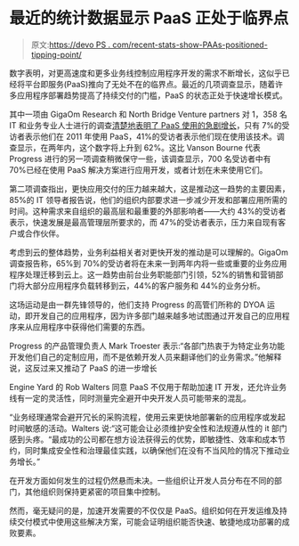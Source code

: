 # 最近的统计数据显示 PaaS 正处于临界点

> 原文:[https://devo PS . com/recent-stats-show-PAAs-positioned-tipping-point/](https://devops.com/recent-stats-show-paas-positioned-tipping-point/)

数字表明，对更高速度和更多业务线控制应用程序开发的需求不断增长，这似乎已经将平台即服务(PaaS)推向了无处不在的临界点。最近的几项调查显示，随着许多应用程序部署趋势提高了持续交付的门槛，PaaS 的状态正处于快速增长模式。

其中一项由 GigaOm Research 和 North Bridge Venture partners 对 1，358 名 IT 和业务专业人士进行的调查[清楚地表明了 PaaS 使用的急剧增长](http://www.slideshare.net/mjskok/2014-future-of-cloud-computing-4th-annual-survey-results)，只有 7%的受访者表示他们在 2011 年使用 PaaS，41%的受访者表示他们现在使用该技术。调查显示，在两年内，这个数字将上升到 62%。这比 Vanson Bourne 代表 Progress 进行的另一项调查稍微保守一些，该调查显示，700 名受访者中有 70%已经在使用 PaaS 解决方案进行应用开发，或者计划在未来使用它们。

第二项调查指出，更快应用交付的压力越来越大，这是推动这一趋势的主要因素，85%的 IT 领导者报告说，他们的组织内部要求进一步减少开发和部署应用所需的时间。这种需求来自组织的最高层和最重要的外部影响者——大约 43%的受访者表示，快速发展是最高管理层所要求的，而 47%的受访者表示，压力来自现有客户或合作伙伴。

考虑到云的整体趋势，业务利益相关者对更快开发的推动是可以理解的。GigaOm 调查报告称，65%到 70%的受访者将在未来一到两年内将一些或重要的业务应用程序处理迁移到云上。这一趋势由前台业务职能部门引领，52%的销售和营销部门将大部分应用程序负载转移到云，44%的客户服务和 44%的业务分析。

这场运动是由一群先锋领导的，他们支持 Progress 的高管们所称的 DYOA 运动，即开发自己的应用程序，因为许多部门越来越多地试图通过开发自己的应用程序来从应用程序中获得他们需要的东西。

Progress 的产品管理负责人 Mark Troester 表示:“各部门热衷于为特定业务功能开发他们自己的定制应用，而不是依赖开发人员来翻译他们的业务需求。”他解释说，这反过来又推动了 PaaS 的进一步增长

Engine Yard 的 Rob Walters 同意 PaaS 不仅用于帮助加速 IT 开发，还允许业务线有一定的灵活性，同时测量完全避开中央开发人员可能带来的混乱。

“业务经理通常会避开冗长的采购流程，使用云来更快地部署新的应用程序或发起时间敏感的活动。Walters 说:“这可能会让必须维护安全性和法规遵从性的 it 部门感到头疼。“最成功的公司都在想方设法获得云的优势，即敏捷性、效率和成本节约，同时集成安全性和治理最佳实践，以确保他们在没有不当风险的情况下推动业务增长。”

在开发方面如何发生的过程仍然悬而未决。一些组织让开发人员分布在不同的部门，其他组织则保持更紧密的项目集中控制。

然而，毫无疑问的是，加速开发需要的不仅仅是 PaaS。组织如何在开发运维及持续交付模式中使用这些解决方案，可能会证明组织能否快速、敏捷地成功部署的成败要素。